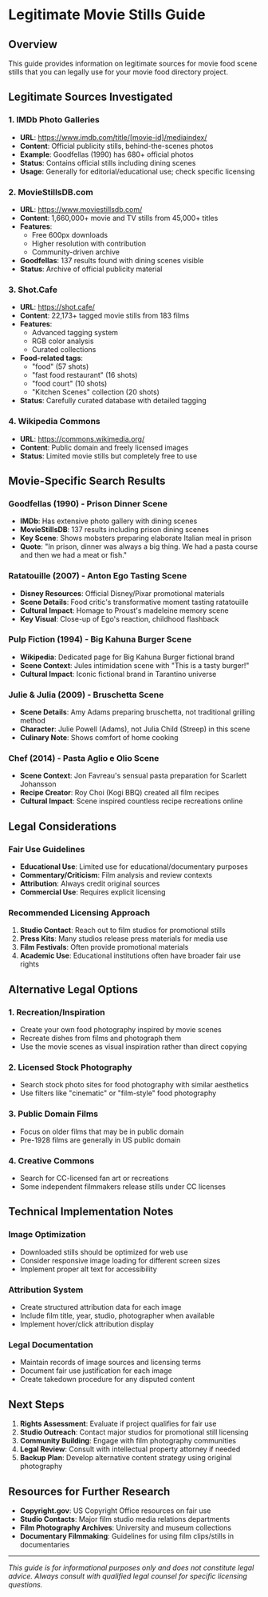 # Legitimate Movie Stills Guide

## Overview
This guide provides information on legitimate sources for movie food scene stills that you can legally use for your movie food directory project.

## Legitimate Sources Investigated

### 1. IMDb Photo Galleries
- **URL**: https://www.imdb.com/title/[movie-id]/mediaindex/
- **Content**: Official publicity stills, behind-the-scenes photos
- **Example**: Goodfellas (1990) has 680+ official photos
- **Status**: Contains official stills including dining scenes
- **Usage**: Generally for editorial/educational use; check specific licensing

### 2. MovieStillsDB.com
- **URL**: https://www.moviestillsdb.com/
- **Content**: 1,660,000+ movie and TV stills from 45,000+ titles
- **Features**: 
  - Free 600px downloads
  - Higher resolution with contribution
  - Community-driven archive
- **Goodfellas**: 137 results found with dining scenes visible
- **Status**: Archive of official publicity material

### 3. Shot.Cafe
- **URL**: https://shot.cafe/
- **Content**: 22,173+ tagged movie stills from 183 films
- **Features**:
  - Advanced tagging system
  - RGB color analysis
  - Curated collections
- **Food-related tags**: 
  - "food" (57 shots)
  - "fast food restaurant" (16 shots)
  - "food court" (10 shots)
  - "Kitchen Scenes" collection (20 shots)
- **Status**: Carefully curated database with detailed tagging

### 4. Wikipedia Commons
- **URL**: https://commons.wikimedia.org/
- **Content**: Public domain and freely licensed images
- **Status**: Limited movie stills but completely free to use

## Movie-Specific Search Results

### Goodfellas (1990) - Prison Dinner Scene
- **IMDb**: Has extensive photo gallery with dining scenes
- **MovieStillsDB**: 137 results including prison dining scenes
- **Key Scene**: Shows mobsters preparing elaborate Italian meal in prison
- **Quote**: "In prison, dinner was always a big thing. We had a pasta course and then we had a meat or fish."

### Ratatouille (2007) - Anton Ego Tasting Scene
- **Disney Resources**: Official Disney/Pixar promotional materials
- **Scene Details**: Food critic's transformative moment tasting ratatouille
- **Cultural Impact**: Homage to Proust's madeleine memory scene
- **Key Visual**: Close-up of Ego's reaction, childhood flashback

### Pulp Fiction (1994) - Big Kahuna Burger Scene
- **Wikipedia**: Dedicated page for Big Kahuna Burger fictional brand
- **Scene Context**: Jules intimidation scene with "This is a tasty burger!"
- **Cultural Impact**: Iconic fictional brand in Tarantino universe

### Julie & Julia (2009) - Bruschetta Scene
- **Scene Details**: Amy Adams preparing bruschetta, not traditional grilling method
- **Character**: Julie Powell (Adams), not Julia Child (Streep) in this scene
- **Culinary Note**: Shows comfort of home cooking

### Chef (2014) - Pasta Aglio e Olio Scene
- **Scene Context**: Jon Favreau's sensual pasta preparation for Scarlett Johansson
- **Recipe Creator**: Roy Choi (Kogi BBQ) created all film recipes
- **Cultural Impact**: Scene inspired countless recipe recreations online

## Legal Considerations

### Fair Use Guidelines
- **Educational Use**: Limited use for educational/documentary purposes
- **Commentary/Criticism**: Film analysis and review contexts
- **Attribution**: Always credit original sources
- **Commercial Use**: Requires explicit licensing

### Recommended Licensing Approach
1. **Studio Contact**: Reach out to film studios for promotional stills
2. **Press Kits**: Many studios release press materials for media use
3. **Film Festivals**: Often provide promotional materials
4. **Academic Use**: Educational institutions often have broader fair use rights

## Alternative Legal Options

### 1. Recreation/Inspiration
- Create your own food photography inspired by movie scenes
- Recreate dishes from films and photograph them
- Use the movie scenes as visual inspiration rather than direct copying

### 2. Licensed Stock Photography
- Search stock photo sites for food photography with similar aesthetics
- Use filters like "cinematic" or "film-style" food photography

### 3. Public Domain Films
- Focus on older films that may be in public domain
- Pre-1928 films are generally in US public domain

### 4. Creative Commons
- Search for CC-licensed fan art or recreations
- Some independent filmmakers release stills under CC licenses

## Technical Implementation Notes

### Image Optimization
- Downloaded stills should be optimized for web use
- Consider responsive image loading for different screen sizes
- Implement proper alt text for accessibility

### Attribution System
- Create structured attribution data for each image
- Include film title, year, studio, photographer when available
- Implement hover/click attribution display

### Legal Documentation
- Maintain records of image sources and licensing terms
- Document fair use justification for each image
- Create takedown procedure for any disputed content

## Next Steps

1. **Rights Assessment**: Evaluate if project qualifies for fair use
2. **Studio Outreach**: Contact major studios for promotional still licensing
3. **Community Building**: Engage with film photography communities
4. **Legal Review**: Consult with intellectual property attorney if needed
5. **Backup Plan**: Develop alternative content strategy using original photography

## Resources for Further Research

- **Copyright.gov**: US Copyright Office resources on fair use
- **Studio Contacts**: Major film studio media relations departments
- **Film Photography Archives**: University and museum collections
- **Documentary Filmmaking**: Guidelines for using film clips/stills in documentaries

---

*This guide is for informational purposes only and does not constitute legal advice. Always consult with qualified legal counsel for specific licensing questions.*